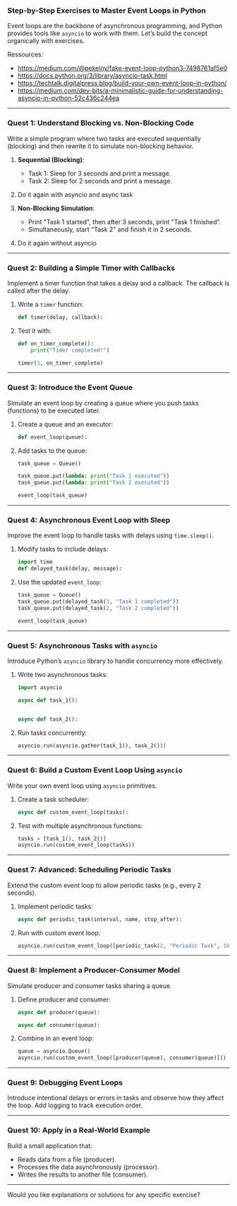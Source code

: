 ### Step-by-Step Exercises to Master Event Loops in Python

Event loops are the backbone of asynchronous programming, and Python provides tools like `asyncio` to work with them. Let’s build the concept organically with exercises.


Ressources: 
- https://medium.com/@pekelny/fake-event-loop-python3-7498761af5e0
- https://docs.python.org/3/library/asyncio-task.html
- https://techtalk.digitalpress.blog/build-your-own-event-loop-in-python/
- https://medium.com/dev-bits/a-minimalistic-guide-for-understanding-asyncio-in-python-52c436c244ea


---

### **Quest 1: Understand Blocking vs. Non-Blocking Code**
Write a simple program where two tasks are executed sequentially (blocking) and then rewrite it to simulate non-blocking behavior.

1. **Sequential (Blocking)**:
   - Task 1: Sleep for 3 seconds and print a message.
   - Task 2: Sleep for 2 seconds and print a message.

2. Do it again with asyncio and async task

3. **Non-Blocking Simulation**:
   - Print "Task 1 started", then after 3 seconds, print "Task 1 finished".
   - Simultaneously, start "Task 2" and finish it in 2 seconds.

4. Do it again without asyncio


---

### **Quest 2: Building a Simple Timer with Callbacks**
Implement a timer function that takes a delay and a callback. The callback is called after the delay.

1. Write a `timer` function:
   ```python
   def timer(delay, callback):
   ```

2. Test it with:
   ```python
   def on_timer_complete():
       print("Timer completed!")

   timer(3, on_timer_complete)
   ```

---

### **Quest 3: Introduce the Event Queue**
Simulate an event loop by creating a queue where you push tasks (functions) to be executed later.

1. Create a queue and an executor:
   ```python
   def event_loop(queue):
   ```

2. Add tasks to the queue:
   ```python
   task_queue = Queue()

   task_queue.put(lambda: print("Task 1 executed"))
   task_queue.put(lambda: print("Task 2 executed"))

   event_loop(task_queue)
   ```

---

### **Quest 4: Asynchronous Event Loop with Sleep**
Improve the event loop to handle tasks with delays using `time.sleep()`.

1. Modify tasks to include delays:
   ```python
   import time
   def delayed_task(delay, message):
   ```

2. Use the updated `event_loop`:
   ```python
   task_queue = Queue()
   task_queue.put(delayed_task(3, "Task 1 completed"))
   task_queue.put(delayed_task(2, "Task 2 completed"))

   event_loop(task_queue)
   ```

---

### **Quest 5: Asynchronous Tasks with `asyncio`**
Introduce Python’s `asyncio` library to handle concurrency more effectively.

1. Write two asynchronous tasks:
   ```python
   import asyncio

   async def task_1():


   async def task_2():

   ```

2. Run tasks concurrently:
   ```python
   asyncio.run(asyncio.gather(task_1(), task_2()))
   ```

---

### **Quest 6: Build a Custom Event Loop Using `asyncio`**
Write your own event loop using `asyncio` primitives.

1. Create a task scheduler:
   ```python
   async def custom_event_loop(tasks):
   ```

2. Test with multiple asynchronous functions:
   ```python
   tasks = [task_1(), task_2()]
   asyncio.run(custom_event_loop(tasks))
   ```

---

### **Quest 7: Advanced: Scheduling Periodic Tasks**
Extend the custom event loop to allow periodic tasks (e.g., every 2 seconds).

1. Implement periodic tasks:
   ```python
   async def periodic_task(interval, name, stop_after):
   ```

2. Run with custom event loop:
   ```python
   asyncio.run(custom_event_loop([periodic_task(2, "Periodic Task", 10)]))
   ```

---

### **Quest 8: Implement a Producer-Consumer Model**
Simulate producer and consumer tasks sharing a queue.

1. Define producer and consumer:
   ```python
   async def producer(queue):

   async def consumer(queue):

   ```

2. Combine in an event loop:
   ```python
   queue = asyncio.Queue()
   asyncio.run(custom_event_loop([producer(queue), consumer(queue)]))
   ```

---

### **Quest 9: Debugging Event Loops**
Introduce intentional delays or errors in tasks and observe how they affect the loop. Add logging to track execution order.

---

### **Quest 10: Apply in a Real-World Example**
Build a small application that:
- Reads data from a file (producer).
- Processes the data asynchronously (processor).
- Writes the results to another file (consumer).

---

Would you like explanations or solutions for any specific exercise?
